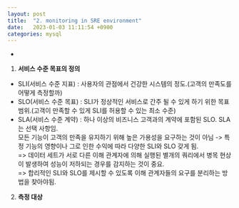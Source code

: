 ```yaml
---
layout: post
title:  "2. monitoring in SRE environment"
date:   2023-01-03 11:11:54 +0900
categories: mysql
---
```

* 
  
1. **서비스 수준 목표의 정의** 
- SLI(서비스 수준 지표) : 사용자의 관점에서 건강한 시스템의 정도.(고객의 만족도를 어떻게 측정할까)
- SLO(서비스 수준 목표) : SLI가 정상적인 서비스로 간주 될 수 있게 하기 위한 목표 범위.(고객이 만족할 수 있게 SLI를 허용할 수 있는 최소 수준)
- SLA(서비스 수준 계약) : 하나 이상의 비즈니스 고객과의 계약에 포함된 SLO. SLA는 선택 사항임.<br/>
모든 기능이 고객의 만족을 유지하기 위해 높은 가용성을 요구하는 것이 아님 -> 특정 기능의 영향이나 그로 인한 수익에 따라 다양한 SLI와 SLO 갖게 됨. <br/>=> 데이터 세트가 서로 다른 이해 관계자에 의해 실행된 별개의 쿼리에서 병목 현상이 발생하여 성능이 저하되는 경우를 감지하는 것이 중요.<br/> => 합리적인 SLI와 SLO를 제시할 수 있도록 이해 관계자들의 요구를 분리하는 방법을 찾아야됨.
    
2. **측정 대상**
 